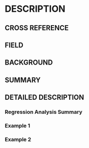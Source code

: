 # DESCRIPTION

## CROSS REFERENCE

## FIELD

## BACKGROUND

## SUMMARY

## DETAILED DESCRIPTION

### Regression Analysis Summary

### Example 1

### Example 2

